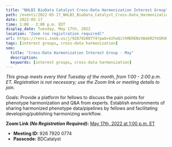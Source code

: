 ```yaml
---
title: "NHLBI BioData Catalyst Cross-Data Harmonization Interest Group"
path: /events/2022-05-17_NHLBI_BioData_Catalyst_Cross-Data_Harmonization_Interest_Group
date: 2022-05-17
time: 1:00 - 2:00 p.m. EDT
display_date: Tuesday, May 17th, 2022
location: "Zoom (no registration required)"
url: https://renci.zoom.us/j/92679200774?pwd=VzhoQithMERENzVWakR2Ym5Rd0tydz09
tags: [interest groups, cross-data harmonization]
seo:
  title: "Cross-Data Harmonization Interest Group - May"
  description:
  keywords: [interest groups, cross-data harmonization]
---
```


*This group meets every third Tuesday of the month, from 1:00 - 2:00 p.m. ET. Registration is not necessary; use the Zoom link or meeting details to join.*

Goals: Provide a platform for fellows to discuss the pain points for phenotype harmonization and Q&A from experts. Establish environments of sharing harmonized phenotype data/pipelines by fellows and facilitating developing/publishing harmonizing workflow.

**Zoom Link *(No Registration Required)*:** [May 17th, 2022 at 1:00 p.m. ET](https://renci.zoom.us/j/92679200774?pwd=VzhoQithMERENzVWakR2Ym5Rd0tydz09)
- **Meeting ID:** 926 7920 0774
- **Passcode:** BDCatalyst
